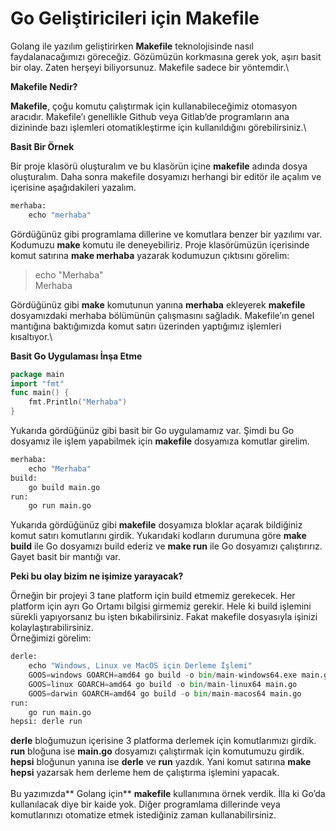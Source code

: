 # Go Geliştiricileri için Makefile

Golang ile yazılım geliştirirken **Makefile** teknolojisinde nasıl faydalanacağımızı göreceğiz. Gözümüzün korkmasına gerek yok, aşırı basit bir olay. Zaten herşeyi biliyorsunuz. Makefile sadece bir yöntemdir.\


**Makefile Nedir?**

**Makefile**, çoğu komutu çalıştırmak için kullanabileceğimiz otomasyon aracıdır. Makefile’ı genellikle Github veya Gitlab’de programların ana dizininde bazı işlemleri otomatikleştirme için kullanıldığını görebilirsiniz.\


**Basit Bir Örnek**

Bir proje klasörü oluşturalım ve bu klasörün içine **makefile** adında dosya oluşturalım. Daha sonra makefile dosyamızı herhangi bir editör ile açalım ve içerisine aşağıdakileri yazalım.

```python
merhaba:
    echo "merhaba"
```

Gördüğünüz gibi programlama dillerine ve komutlara benzer bir yazılımı var.\
Kodumuzu **make** komutu ile deneyebiliriz. Proje klasörümüzün içerisinde komut satırına **make merhaba** yazarak kodumuzun çıktısını görelim:

> echo "Merhaba"\
> Merhaba

Gördüğünüz gibi **make** komutunun yanına **merhaba** ekleyerek **makefile** dosyamızdaki merhaba bölümünün çalışmasını sağladık. Makefile’ın genel mantığına baktığımızda komut satırı üzerinden yaptığımız işlemleri kısaltıyor.\


**Basit Go Uygulaması İnşa Etme**

```go
package main
import "fmt"
func main() {
	fmt.Println("Merhaba")
}
```

Yukarıda gördüğünüz gibi basit bir Go uygulamamız var. Şimdi bu Go dosyamız ile işlem yapabilmek için **makefile** dosyamıza komutlar girelim.

```python
merhaba:
	echo "Merhaba"
build:
	go build main.go
run:
	go run main.go
```

Yukarıda gördüğünüz gibi **makefile** dosyamıza bloklar açarak bildiğiniz komut satırı komutlarını girdik. Yukarıdaki kodların durumuna göre **make build** ile Go dosyamızı build ederiz ve **make run** ile Go dosyamızı çalıştırırız. Gayet basit bir mantığı var.

**Peki bu olay bizim ne işimize yarayacak?**

Örneğin bir projeyi 3 tane platform için build etmemiz gerekecek. Her platform için ayrı Go Ortamı bilgisi girmemiz gerekir. Hele ki build işlemini sürekli yapıyorsanız bu işten bıkabilirsiniz. Fakat makefile dosyasıyla işinizi kolaylaştırabilirsiniz.\
Örneğimizi görelim:

```python
derle:
	echo "Windows, Linux ve MacOS için Derleme İşlemi"
	GOOS=windows GOARCH=amd64 go build -o bin/main-windows64.exe main.go
	GOOS=linux GOARCH=amd64 go build -o bin/main-linux64 main.go
	GOOS=darwin GOARCH=amd64 go build -o bin/main-macos64 main.go
run:
	go run main.go
hepsi: derle run
```

**derle** bloğumuzun içerisine 3 platforma derlemek için komutlarımızı girdik. **run** bloğuna ise **main.go** dosyamızı çalıştırmak için komutumuzu girdik. **hepsi** bloğunun yanına ise **derle** ve **run** yazdık. Yani komut satırına **make hepsi** yazarsak hem derleme hem de çalıştırma işlemini yapacak.\
\
Bu yazımızda\*\* Golang için\*\* **makefile** kullanımına örnek verdik. İlla ki Go’da kullanılacak diye bir kaide yok. Diğer programlama dillerinde veya komutlarınızı otomatize etmek istediğiniz zaman kullanabilirsiniz.
